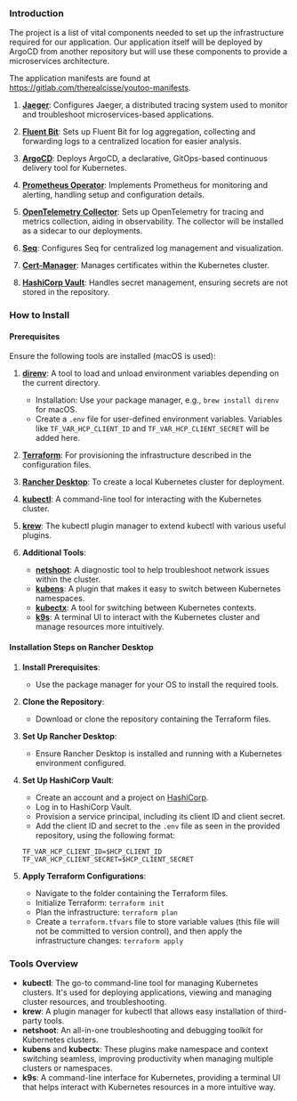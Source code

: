### Introduction

The project is a list of vital components needed to set up the infrastructure required for our application. Our application itself will be deployed by ArgoCD from another repository but will use these components to provide a microservices architecture.

The application manifests are found at https://gitlab.com/therealcisse/youtoo-manifests.

1. **[Jaeger](https://www.jaegertracing.io/)**: Configures Jaeger, a distributed tracing system used to monitor and troubleshoot microservices-based applications.

2. **[Fluent Bit](https://fluentbit.io/)**: Sets up Fluent Bit for log aggregation, collecting and forwarding logs to a centralized location for easier analysis.

3. **[ArgoCD](https://argo-cd.readthedocs.io/)**: Deploys ArgoCD, a declarative, GitOps-based continuous delivery tool for Kubernetes.

4. **[Prometheus Operator](https://prometheus-operator.dev/)**: Implements Prometheus for monitoring and alerting, handling setup and configuration details.

5. **[OpenTelemetry Collector](https://opentelemetry.io/)**: Sets up OpenTelemetry for tracing and metrics collection, aiding in observability. The collector will be installed as a sidecar to our deployments.

6. **[Seq](https://datalust.co/seq)**: Configures Seq for centralized log management and visualization.

7. **[Cert-Manager](https://cert-manager.io/)**: Manages certificates within the Kubernetes cluster.

8. **[HashiCorp Vault](https://www.vaultproject.io/)**: Handles secret management, ensuring secrets are not stored in the repository.

### How to Install

#### Prerequisites

Ensure the following tools are installed (macOS is used):

1. **[direnv](https://direnv.net/)**: A tool to load and unload environment variables depending on the current directory.

   - Installation: Use your package manager, e.g., `brew install direnv` for macOS.
   - Create a `.env` file for user-defined environment variables. Variables like `TF_VAR_HCP_CLIENT_ID` and `TF_VAR_HCP_CLIENT_SECRET` will be added here.

2. **[Terraform](https://www.terraform.io/)**: For provisioning the infrastructure described in the configuration files.

3. **[Rancher Desktop](https://rancherdesktop.io/)**: To create a local Kubernetes cluster for deployment.

4. **[kubectl](https://kubernetes.io/docs/tasks/tools/)**: A command-line tool for interacting with the Kubernetes cluster.

5. **[krew](https://krew.sigs.k8s.io/)**: The kubectl plugin manager to extend kubectl with various useful plugins.

6. **Additional Tools**:

   - **[netshoot](https://github.com/nicolaka/netshoot)**: A diagnostic tool to help troubleshoot network issues within the cluster.
   - **[kubens](https://github.com/ahmetb/kubectx)**: A plugin that makes it easy to switch between Kubernetes namespaces.
   - **[kubectx](https://github.com/ahmetb/kubectx)**: A tool for switching between Kubernetes contexts.
   - **[k9s](https://k9scli.io/)**: A terminal UI to interact with the Kubernetes cluster and manage resources more intuitively.

#### Installation Steps on Rancher Desktop

1. **Install Prerequisites**:

   - Use the package manager for your OS to install the required tools.

2. **Clone the Repository**:

   - Download or clone the repository containing the Terraform files.

3. **Set Up Rancher Desktop**:

   - Ensure Rancher Desktop is installed and running with a Kubernetes environment configured.

4. **Set Up HashiCorp Vault**:

   - Create an account and a project on [HashiCorp](https://www.hashicorp.com/).
   - Log in to HashiCorp Vault.
   - Provision a service principal, including its client ID and client secret.
   - Add the client ID and secret to the `.env` file as seen in the provided repository, using the following format:

   ```
   TF_VAR_HCP_CLIENT_ID=$HCP_CLIENT_ID
   TF_VAR_HCP_CLIENT_SECRET=$HCP_CLIENT_SECRET
   ```

5. **Apply Terraform Configurations**:

   - Navigate to the folder containing the Terraform files.
   - Initialize Terraform: `terraform init`
   - Plan the infrastructure: `terraform plan`
   - Create a `terraform.tfvars` file to store variable values (this file will not be committed to version control), and then apply the infrastructure changes: `terraform apply`

### Tools Overview

- **kubectl**: The go-to command-line tool for managing Kubernetes clusters. It's used for deploying applications, viewing and managing cluster resources, and troubleshooting.
- **krew**: A plugin manager for kubectl that allows easy installation of third-party tools.
- **netshoot**: An all-in-one troubleshooting and debugging toolkit for Kubernetes clusters.
- **kubens** and **kubectx**: These plugins make namespace and context switching seamless, improving productivity when managing multiple clusters or namespaces.
- **k9s**: A command-line interface for Kubernetes, providing a terminal UI that helps interact with Kubernetes resources in a more intuitive way.
